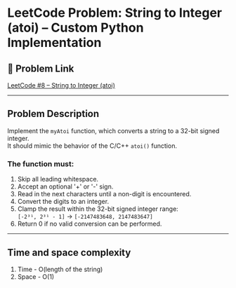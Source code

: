# LeetCode Problem: String to Integer (atoi) – Custom Python Implementation

## 🔗 Problem Link
[LeetCode #8 – String to Integer (atoi)](https://leetcode.com/problems/string-to-integer-atoi/)

---

## Problem Description

Implement the `myAtoi` function, which converts a string to a 32-bit signed integer.  
It should mimic the behavior of the C/C++ `atoi()` function.

### The function must:

1. Skip all leading whitespace.
2. Accept an optional '+' or '-' sign.
3. Read in the next characters until a non-digit is encountered.
4. Convert the digits to an integer.
5. Clamp the result within the 32-bit signed integer range:  
   `[-2³¹, 2³¹ - 1]` → `[-2147483648, 2147483647]`
6. Return 0 if no valid conversion can be performed.

---

## Time and space complexity

1. Time - O(length of the string)
2. Space - O(1)
